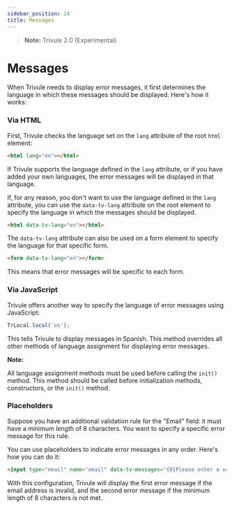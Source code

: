 ```yaml
---
sidebar_position: 14
title: Messages
---
```

> **Note:** Trivule 2.0 (Experimental)

# Messages

When Trivule needs to display error messages, it first determines the language in which these messages should be displayed. Here's how it works:

### Via HTML

First, Trivule checks the language set on the `lang` attribute of the root `html` element:
```html
<html lang="en"></html>
```

If Trivule supports the language defined in the `lang` attribute, or if you have added your own languages, the error messages will be displayed in that language.

If, for any reason, you don't want to use the language defined in the `lang` attribute, you can use the `data-tv-lang` attribute on the root element to specify the language in which the messages should be displayed.

```html
<html data-tv-lang="en"></html>
```

The `data-tv-lang` attribute can also be used on a form element to specify the language for that specific form.
```html
<form data-tv-lang="en"></form>
```
This means that error messages will be specific to each form.

### Via JavaScript

Trivule offers another way to specify the language of error messages using JavaScript:

```javascript
TrLocal.local('es');
```
This tells Trivule to display messages in Spanish. This method overrides all other methods of language assignment for displaying error messages.

**Note:**

All language assignment methods must be used before calling the `init()` method.
This method should be called before initialization methods, constructors, or the `init()` method.

### Placeholders

Suppose you have an additional validation rule for the "Email" field: it must have a minimum length of 8 characters. You want to specify a specific error message for this rule.

You can use placeholders to indicate error messages in any order. Here's how you can do it:

```html
<input type="email" name="email" data-tv-messages="{0}Please enter a valid email address|{1}Email must be at least 8 characters long">
```

With this configuration, Trivule will display the first error message if the email address is invalid, and the second error message if the minimum length of 8 characters is not met.